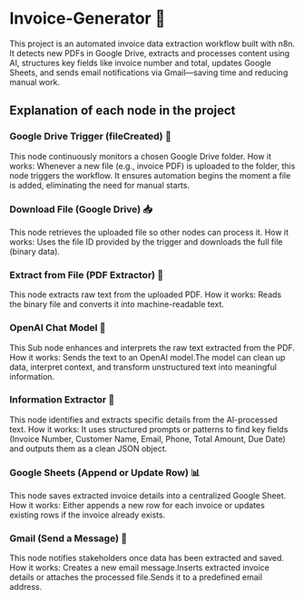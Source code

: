 # Invoice-Generator 🧾
This project is an automated invoice data extraction workflow built with n8n. It detects new PDFs in Google Drive, extracts and processes content using AI, structures key fields like invoice number and total, updates Google Sheets, and sends email notifications via Gmail—saving time and reducing manual work.

## Explanation of each node in the project
### Google Drive Trigger (fileCreated) 📂

This node continuously monitors a chosen Google Drive folder.
How it works:
Whenever a new file (e.g., invoice PDF) is uploaded to the folder, this node triggers the workflow. It ensures automation begins the moment a file is added, eliminating the need for manual starts.

### Download File (Google Drive) 📥
   
This node retrieves the uploaded file so other nodes can process it.
How it works:
Uses the file ID provided by the trigger and downloads the full file (binary data).

### Extract from File (PDF Extractor) 📄
This node extracts raw text from the uploaded PDF.
How it works:
Reads the binary file and converts it into machine-readable text.

### OpenAI Chat Model 🤖
This Sub node enhances and interprets the raw text extracted from the PDF.
How it works:
Sends the text to an OpenAI model.The model can clean up data, interpret context, and transform unstructured text into meaningful information.

### Information Extractor 🧩
This node identifies and extracts specific details from the AI-processed text.
How it works:
It uses structured prompts or patterns to find key fields (Invoice Number, Customer Name, Email, Phone, Total Amount, Due Date) and outputs them as a clean JSON object.

### Google Sheets (Append or Update Row) 📊
This node saves extracted invoice details into a centralized Google Sheet.
How it works:
Either appends a new row for each invoice or updates existing rows if the invoice already exists.

### Gmail (Send a Message) 📧
This node notifies stakeholders once data has been extracted and saved.
How it works:
Creates a new email message.Inserts extracted invoice details or attaches the processed file.Sends it to a predefined email address.

